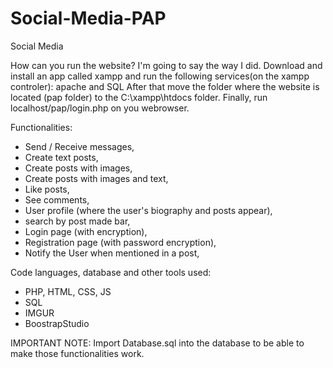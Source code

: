 # Social-Media-PAP

Social Media 

How can you run the website? 
I'm going to say the way I did. 
Download and install an app called xampp and run the following services(on the xampp controler): apache and SQL 
After that move the folder where the website is located (pap folder) to the C:\xampp\htdocs folder.
Finally, run localhost/pap/login.php on you webrowser. 

Functionalities:

  - Send / Receive messages,
  - Create text posts,
  - Create posts with images,
  - Create posts with images and text,
  - Like posts,
  - See comments,
  - User profile (where the user's biography and posts appear),
  - search by post made bar,
  - Login page (with encryption),
  - Registration page (with password encryption),
  - Notify the User when mentioned in a post,

Code languages, database and other tools used:

  - PHP, HTML, CSS, JS
  - SQL
  - IMGUR
  - BoostrapStudio

IMPORTANT NOTE: Import Database.sql into the database to be able to make those functionalities work.
